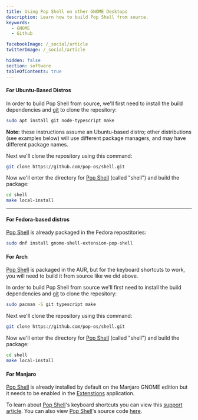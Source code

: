 ```yaml
---
title: Using Pop Shell on other GNOME Desktops
description: Learn how to build Pop Shell from source.
keywords:
  - GNOME
  - Github

facebookImage: /_social/article
twitterImage: /_social/article

hidden: false
section: software
tableOfContents: true
---
```


#### For Ubuntu-Based Distros

In order to build Pop Shell from source, we'll first need to install the build dependencies and <u>git</u> to clone the repository:

```bash
sudo apt install git node-typescript make
```

**Note:** these instructions assume an Ubuntu-based distro; other distributions (see examples below) will use different package managers, and may have different package names.

Next we'll clone the repository using this command:

```bash
git clone https://github.com/pop-os/shell.git
```

Now we'll enter the directory for <u>Pop Shell</u> (called "shell") and build the package:

```bash
cd shell
make local-install
```

---

#### For Fedora-based distros

<u>Pop Shell</u> is already packaged in the Fedora repostitories:

```bash
sudo dnf install gnome-shell-extension-pop-shell
```

#### For Arch

<u>Pop Shell</u> is packaged in the AUR, but for the keyboard shortcuts to work, you will need to build it from source like we did above.

In order to build Pop Shell from source we'll first need to install the build dependencies and <u>git</u> to clone the repository:

```bash
sudo pacman -S git typescript make
```

Next we'll clone the repository using this command:

```bash
git clone https://github.com/pop-os/shell.git
```

Now we'll enter the directory for <u>Pop Shell</u> (called "shell") and build the package:

```bash
cd shell
make local-install
```

#### For Manjaro

<u>Pop Shell</u> is already installed by default on the Manjaro GNOME edition but it needs to be enabled in the <u>Extenstions</u> application.

To learn about <u>Pop Shell</u>'s keyboard shortcuts you can view this [support article](/articles/pop-keyboard-shortcuts/). You can also view <u>Pop Shell</u>'s source code [here](https://github.com/pop-os/shell).
